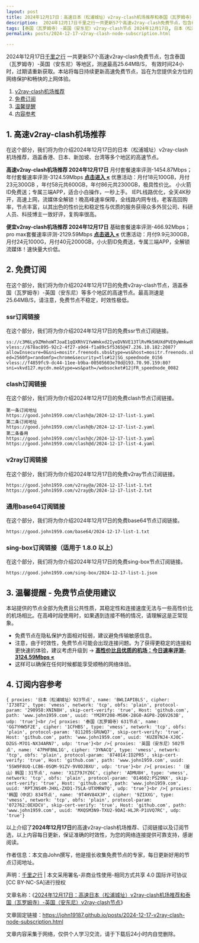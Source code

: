 ```yaml
---
layout: post
title: 2024年12月17日：高速日本（松浦城址）v2ray-clash机场推荐和泰国（瓦罗姆寺）-英国（安东尼）v2ray-clash节点
description:  2024年12月17日千里之行一共更新57个高速v2ray-clash免费节点，包含泰国（瓦罗姆寺）-英国（安东尼）等地区，测速最高25.64MB/S， 有效时间24小时，过期请重新获取。本站将每日持续更新高速免费节点，旨在为您提供全方位的网络保护和畅快的上网体验
tags: [泰国（瓦罗姆寺）-英国（安东尼）v2ray-clash节点 2024年12月17日, 日本（松浦城址）高速v2ray-clashv2ray-clash机场推荐 2024年12月17日]
permalink: posts/2024-12-17-v2ray-clash-node-subscription.html

---
```



2024年12月17日[千里之行](https://john19187.github.io) 一共更新57个高速v2ray-clash免费节点，包含泰国（瓦罗姆寺）-英国（安东尼）等地区，测速最高25.64MB/S， 有效时间24小时，过期请重新获取。本站将每日持续更新高速免费节点，旨在为您提供全方位的网络保护和畅快的上网体验。

1. [v2ray-clash机场推荐](#1-高速v2ray-clash机场推荐)
2. [免费订阅](#2-免费订阅)
3. [温馨提醒](#3-温馨提醒---免费节点使用建议)
4. [内容参考](#4-订阅内容参考)

## 1. 高速v2ray-clash机场推荐

在这个部分，我们将为你介绍2024年12月17日的日本（松浦城址）v2ray-clash机场推荐，涵盖香港、日本、新加坡、台湾等多个地区的高速节点。

<div class="good cat1"><strong>高速v2ray-clash机场推荐 2024年12月17日</strong> 月付套餐速率评测-1454.87Mbps；年付套餐速率评测-3124.59Mbps <strong><a href="https://good.john1959.com/lepl/2024-12-17" target="_blank">点击进入 «</a></strong> 优惠活动：月付18元100GB，月付23元300GB ，年付58元共600GB，年付86元共2300GB，极具性价比。 小火箭ID免费送；专属三端APP，适合小白操作，一秒上手。 IEPL线路优化，全天4K秒开，高速上网，流媒体全解锁！晚高峰速率保障，全线路内网专线，老客高回购率，节点丰富，以其出色的性价比和稳定性与优质的服务获得众多外贸公司、科研人员、科技博主一致好评，复购率很高。</div><div class="good cat2">

<strong>便宜v2ray-clash机场推荐 2024年12月17日</strong> 基础套餐速率评测-466.92Mbps；pro max套餐速率评测-2129.59Mbps <strong><a href="https://good.john1959.com/cheap/2024-12-17" target="_blank">点击进入 «</a></strong> 优惠活动：月付9.9元300GB，月付24元1000G，月付40元2000GB，小火箭ID免费送，专属三端APP，全解锁流媒体！速快量大价低。</div>

## 2. 免费订阅

在这个部分，我们将为你介绍2024年12月17日的免费v2ray-clash节点，涵盖泰国（瓦罗姆寺）-英国（安东尼）等多个地区的高速节点。最高测速是25.64MB/S，请注意，免费节点不稳定，时效性极低。

### ssr订阅链接

在这个部分，我们将为你介绍2024年12月17日的免费ssr节点订阅链接。

```
ss://c3M6Ly9ZMmhoWTJoaE1qQXRhV1YwWmkxd2IyeDVNVE13TlRvMk5HUXdPVE0yWmkwd016UmxMVFJsT0RJdE9EaGlPQzAxTmpneU56Z3pabVJsWldN@free.2weradf:36511#7%7C%F0%9F%87%B7%F0%9F%87%BA%20%E4%BF%84%E7%BD%97%E6%96%AF%2001%20%7C%201x%20RU
vless://678ac895-92c2-4f27-a9d4-f1a89c5f5365@47.236.10.182:2087?allowInsecure=0&sni=mositr.freenods.sbs&type=ws&host=mositr.freenods.sbs&path=/?ed=2560fp=randomfp=chrome&security=tls#12|SG_speednode_0156
vless://f4859fc9-dc44-11ee-b9ba-00505603e70d@193.70.90.159:80?sni=vkvd127.mycdn.me&type=ws&path=/websocket#12|FR_speednode_0082
```

### clash订阅链接

在这个部分，我们将为你介绍2024年12月17日的免费clash节点订阅链接。

```
第一条订阅地址
https://good.john1959.com/clash@a/2024-12-17-list-1.yaml
第二条订阅地址
https://good.john1959.com/clash@b/2024-12-17-list-2.yaml
第二条备用
https://good.john1959.com/clash@c/2024-12-17-list-3.yaml
https://good.john1959.com/clash@d/2024-12-17-list-4.yaml
```

### v2ray订阅链接

在这个部分，我们将为你介绍2024年12月17日的免费v2ray节点订阅链接。

```
https://good.john1959.com/v2ray@a/2024-12-17-list-1.txt
https://good.john1959.com/v2ray@b/2024-12-17-list-2.txt
```

### 通用base64订阅链接

在这个部分，我们将为你介绍2024年12月17日的免费base64节点订阅链接。

```
https://good.john1959.com/base64/2024-12-17-list-1.txt
```

### sing-box订阅链接（适用于 1.8.0 以上）

在这个部分，我们将为你介绍2024年12月17日的免费sing-box节点订阅链接。

```
https://good.john1959.com/sing-box/2024-12-17-list-1.json
```

## 3. 温馨提醒 - 免费节点使用建议

本站提供的节点全部为免费且公共性质，其稳定性和连接速度无法与一些高性价比的机场相比。在高峰时段使用时，如果遇到连接不畅的情况，请理解这是正常现象。

- 免费节点在隐私保护方面相对较弱，建议避免传输敏感信息。
- 注意，由于时效性，免费节点可能会出现连接问题。为了获得更稳定的连接和更快速的体验，建议考虑升级到 → <strong>[高性价比且优质的机场：今日速率评测- 3124.59Mbps «](https://good.john1959.com/lepl/2024-12-17)</strong>
- 这样可以确保在任何时候都能享受顺畅的网络体验。

## 4. 订阅内容参考

```
{ proxies: '日本（松浦城址）923节点', name: 'BWLIAPIBLS', cipher: 'I738T2', type: 'vmess', network: 'tcp', obfs: 'plain', protocol-param: '298958:XNIN8H', skip-cert-verify: 'true', Host: 'github.com', path: 'www.john1959.com', uuid: 'YM2RY208-MS0K-28G0-AGP8-2Q6V263B', udp: 'true'}<br />{ proxies: '泰国（瓦罗姆寺）631节点', name: 'GG7YHW5F2E', cipher: '1CFHBS', type: 'vmess', network: 'tcp', obfs: 'plain', protocol-param: '811205:GRUWQ7', skip-cert-verify: 'true', Host: 'github.com', path: 'www.john1959.com', uuid: 'KUZ07NJ4-XJ0C-DZGS-M7O1-NX34ARN7', udp: 'true'}<br />{ proxies: '英国（安东尼）502节点', name: '47PHFBNL1G', cipher: '3YNACQ', type: 'vmess', network: 'tcp', obfs: 'plain', protocol-param: '874014:ID2PR5', skip-cert-verify: 'true', Host: 'github.com', path: 'www.john1959.com', uuid: '5SW9F8UQ-LCB6-0SQM-91ZV-9V0DJBXU', udp: 'true'}<br />{ proxies: '（釜山）韩国：31节点', name: 'X1Z79JYZ6C', cipher: 'ADMU8H', type: 'vmess', network: 'tcp', obfs: 'plain', protocol-param: '014602:PS29NX', skip-cert-verify: 'true', Host: 'github.com', path: 'www.john1959.com', uuid: 'RPTJNS4M-JHXL-ZXD1-75LA-UTXMRW7Q', udp: 'true'}<br />{ proxies: '韩国（中区）834节点', name: '9T4HV84XJP', cipher: '9ZIXXG', type: 'vmess', network: 'tcp', obfs: 'plain', protocol-param: '072762:OEXDCV', skip-cert-verify: 'true', Host: 'github.com', path: 'www.john1959.com', uuid: 'MXQSM3N9-TXU2-9DAI-HLJR-P1UVQ7RC', udp: 'true'}
```

以上介绍了<strong>2024年12月17日</strong>的高速v2ray-clash机场推荐、订阅链接以及订阅节选，以上内容每日更新，保证准确的时效性，为您的网络连接提供可靠支持，感谢阅读。

作者信息：本文由John撰写，他是擅长收集免费节点的专家，每日更新好用的节点订阅地址。

声明：[千里之行](https://john19187.github.io) | 本文采用署名-非商业性使用-相同方式共享 4.0 国际许可协议[CC BY-NC-SA]进行授权

文章名称：《[2024年12月17日：高速日本（松浦城址）v2ray-clash机场推荐和泰国（瓦罗姆寺）-英国（安东尼）v2ray-clash节点](https://john19187.github.io/posts/2024-12-17-v2ray-clash-node-subscription.html)》

文章固定链接：https://john19187.github.io/posts/2024-12-17-v2ray-clash-node-subscription.html

文章内容采集于网络，仅供个人学习交流，请于下载后24小时内自觉删除。
